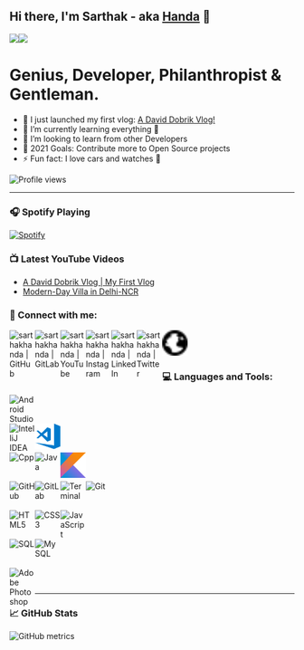 ## Hi there, I'm Sarthak - aka [Handa][website] 👋

[<img align="left" src='https://img.shields.io/website?label=sarthakhanda.com&style=for-the-badge&url=https://sarthakhanda.github.io/portfolio/' />][website]
[<img align="left" src='https://img.shields.io/twitter/follow/SarthakHanda10?color=1DA1F2&logo=twitter&style=for-the-badge' />][twitter]

<br />

# Genius, Developer, Philanthropist & Gentleman.

- 🔭 I just launched my first vlog: [A David Dobrik Vlog!][vlog]
- 🌱 I’m currently learning everything 🤣
- 👯 I’m looking to learn from other Developers
- 🥅 2021 Goals: Contribute more to Open Source projects
- ⚡ Fun fact: I love cars and watches 💸
 
![Profile views](https://gpvc.arturio.dev/sarthakhanda)

---

### 🎧 Spotify Playing

[![Spotify](https://nowplayingspotify.vercel.app/api/spotify)][Spotify]

### 📺 Latest YouTube Videos

<!-- YOUTUBE:START -->
- [A David Dobrik Vlog | My First Vlog](https://www.youtube.com/watch?v=a8ZdCZVSr4M)
- [Modern-Day Villa in Delhi-NCR](https://www.youtube.com/watch?v=YpzZKuSinyI)
<!-- YOUTUBE:END -->

### 🔗 Connect with me:

[<img align="left" src='https://cdn.jsdelivr.net/npm/simple-icons@3.0.1/icons/github.svg' alt='sarthakhanda | GitHub' width="45px" />](https://github.com/sarthakhanda)&nbsp;&nbsp;&nbsp;&nbsp;&nbsp;
[<img align="left" src='https://cdn.jsdelivr.net/npm/simple-icons@3.0.1/icons/gitlab.svg' alt='sarthakhanda | GitLab' width="45px" />](https://gitlab.com/sarthakhanda)&nbsp;&nbsp;&nbsp;&nbsp;&nbsp;
[<img align="left" src='https://cdn.jsdelivr.net/npm/simple-icons@3.0.1/icons/youtube.svg' alt='sarthakhanda | YouTube' width="45px" />][youtube]&nbsp;&nbsp;&nbsp;&nbsp;&nbsp;
[<img align="left" src='https://cdn.jsdelivr.net/npm/simple-icons@3.0.1/icons/instagram.svg' alt='sarthakhanda | Instagram' width="45px" />][instagram]&nbsp;&nbsp;&nbsp;&nbsp;&nbsp;
[<img align="left" src='https://cdn.jsdelivr.net/npm/simple-icons@3.0.1/icons/linkedin.svg' alt='sarthakhanda | LinkedIn' width="45px" />][linkedin]&nbsp;&nbsp;&nbsp;&nbsp;&nbsp;
[<img align="left" src='https://cdn.jsdelivr.net/npm/simple-icons@3.0.1/icons/twitter.svg' alt='sarthakhanda | Twitter' width="45px" />][twitter]&nbsp;&nbsp;&nbsp;&nbsp;&nbsp;
[<img align="left" src='https://raw.githubusercontent.com/iconic/open-iconic/master/svg/globe.svg' alt='sarthakhanda | Website' width="45px" />][website]

<br />

### 💻 Languages and Tools:

<img align="left" alt="Android Studio" width="45px" src="https://developer.android.com/studio/images/studio-icon.svg" /><br/><br/><br/>
<img align="left" alt="IntelliJ IDEA" width="45px" src="https://upload.wikimedia.org/wikipedia/commons/thumb/9/9c/IntelliJ_IDEA_Icon.svg/1200px-IntelliJ_IDEA_Icon.svg.png" />
<img align="left" alt="Visual Studio Code" width="45px" src="https://raw.githubusercontent.com/github/explore/80688e429a7d4ef2fca1e82350fe8e3517d3494d/topics/visual-studio-code/visual-studio-code.png" /><br/><br/><br/>
<img align="left" alt="Cpp" width="45px" src="https://raw.githubusercontent.com/isocpp/logos/master/cpp_logo.png" />
<img align="left" alt="Java" width="45px" src="https://1000logos.net/wp-content/uploads/2020/09/Java-Logo.png" />
<img align="left" alt="Kotlin" width="45px" src="https://raw.githubusercontent.com/github/explore/80688e429a7d4ef2fca1e82350fe8e3517d3494d/topics/kotlin/kotlin.png" /><br/><br/><br/>
<img align="left" alt="GitHub" width="45px" src="https://upload.wikimedia.org/wikipedia/commons/9/91/Octicons-mark-github.svg" />
<img align="left" alt="GitLab" width="45px" src="https://upload.wikimedia.org/wikipedia/commons/thumb/1/18/GitLab_Logo.svg/1200px-GitLab_Logo.svg.png" />
<img align="left" alt="Terminal" width="45px" src="https://upload.wikimedia.org/wikipedia/commons/0/01/Windows_Terminal_Logo_256x256.png" />
<img align="left" alt="Git" width="45px" src="https://git-scm.com/images/logos/downloads/Git-Icon-1788C.png" /><br/><br/><br/>
<img align="left" alt="HTML5" width="45px" src="https://upload.wikimedia.org/wikipedia/commons/thumb/3/38/HTML5_Badge.svg/600px-HTML5_Badge.svg.png" />
<img align="left" alt="CSS3" width="45px" src="https://www.pngix.com/pngfile/big/193-1937198_image-result-for-css3-icon-css-logo-transparent.png" />
<img align="left" alt="JavaScript" width="45px" src="https://upload.wikimedia.org/wikipedia/commons/thumb/9/99/Unofficial_JavaScript_logo_2.svg/480px-Unofficial_JavaScript_logo_2.svg.png" /><br/><br/><br/>
<img align="left" alt="SQL" width="45px" src="https://i2.wp.com/blogs.perficient.com/files/2015/09/Azure-SQL-Database.png" />
<img align="left" alt="MySQL" width="45px" src="https://pngimg.com/uploads/mysql/mysql_PNG23.png" /><br/><br/><br/>
<img align="left" alt="Adobe Photoshop" width="45px" src="https://upload.wikimedia.org/wikipedia/commons/thumb/a/af/Adobe_Photoshop_CC_icon.svg/1200px-Adobe_Photoshop_CC_icon.svg.png" />

<br/>

---

### 📈 GitHub Stats

![GitHub metrics](https://metrics.lecoq.io/sarthakhanda)
<!-- [![Top Langs](https://github-readme-stats.vercel.app/api/top-langs/?username=sarthakhanda)](https://github.com/anuraghazra/github-readme-stats)
![GitHub streak stats](https://github-readme-streak-stats.herokuapp.com/?user=sarthakhanda)
![GitHub stats](https://github-readme-stats.vercel.app/api?username=sarthakhanda&show_icons=true)
![GitHub Activity Graph](https://activity-graph.herokuapp.com/graph?username=sarthakhanda) -->

[vlog]: https://www.youtube.com/watch?v=a8ZdCZVSr4M
[Spotify]: https://open.spotify.com/user/31ps7jbzdwihlxd7lkri6ajic4gy
[website]: https://sarthakhanda.github.io/portfolio/
[instagram]: https://www.instagram.com/sarthakhanda/
[linkedin]: https://www.linkedin.com/in/sarthak-handa-8491961aa/
[youtube]: https://www.youtube.com/channel/UCTCFsMfJEnfAr8e8etJbSbg
[twitter]: https://twitter.com/intent/follow?original_referer=https%3A%2F%2Fgithub.com%2FSarthakHanda10&screen_name=SarthakHanda10
